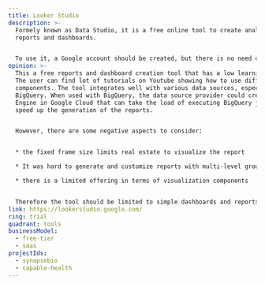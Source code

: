 ```yaml
---
title: Looker Studio
description: >-
  Formely known as Data Studio, it is a free online tool to create analytics
  reports and dashboards.


  To use it, a Google account should be created, but there is no need of using Google Cloud Platform.
opinion: >-
  This a free reports and dashboard creation tool that has a low learning curve.
  The user can find lot of tutorials on Youtube showing how to use different
  components. The tool integrates well with various data sources, especially
  BigQuery. When used with BigQuery, the data source provider could create a BI
  Engine in Google Cloud that can take the load of executing BigQuery jobs and
  speed up the generation of the reports.


  However, there are some negative aspects to consider:


  * the fixed frame size limits real estate to visualize the report

  * It was hard to generate and customize reports with multi-level groups

  * there is a limited offering in terms of visualization components


  Therefore the tool should be limited to simple dashboards and reports that do not require complex joins and aggregations. In that case, it is a good free solution.
link: https://lookerstudio.google.com/
ring: trial
quadrant: tools
businessModel:
  - free-tier
  - saas
projectIds:
  - synapsebio
  - capable-health
---
```

